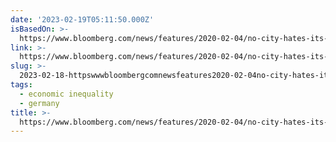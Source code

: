 ```yaml
---
date: '2023-02-19T05:11:50.000Z'
isBasedOn: >-
  https://www.bloomberg.com/news/features/2020-02-04/no-city-hates-its-landlords-like-berlin-does
link: >-
  https://www.bloomberg.com/news/features/2020-02-04/no-city-hates-its-landlords-like-berlin-does
slug: >-
  2023-02-18-httpswwwbloombergcomnewsfeatures2020-02-04no-city-hates-its-landlords-like-berlin-does
tags:
  - economic inequality
  - germany
title: >-
  https://www.bloomberg.com/news/features/2020-02-04/no-city-hates-its-landlords-like-berlin-does
---
```

 
